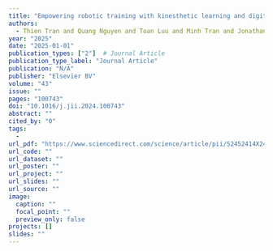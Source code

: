 ```yaml
---
title: "Empowering robotic training with kinesthetic learning and digital twins in human-centric industrial systems"
authors:
  - Thien Tran and Quang Nguyen and Toan Luu and Minh Tran and Jonathan Kua and Thuong Hoang and Man Dien
year: "2025"
date: "2025-01-01"
publication_types: ["2"]  # Journal Article
publication_type_label: "Journal Article"
publication: "N/A"
publisher: "Elsevier BV"
volume: "43"
issue: ""
pages: "100743"
doi: "10.1016/j.jii.2024.100743"
abstract: ""
cited_by: "0"
tags:
  - 
url_pdf: "https://www.sciencedirect.com/science/article/pii/S2452414X24001869"
url_code: ""
url_dataset: ""
url_poster: ""
url_project: ""
url_slides: ""
url_source: ""
image:
  caption: ""
  focal_point: ""
  preview_only: false
projects: []
slides: ""
---
```

